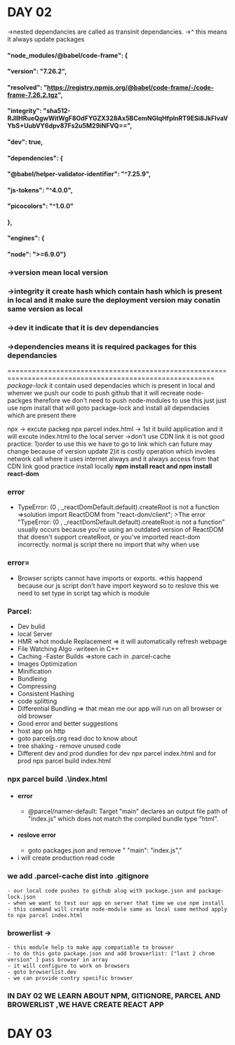 # DAY 02

->nested dependancies are called as transinit dependancies.
->^ this means it always update packages

#### "node_modules/@babel/code-frame": {
####       "version": "7.26.2", 
####      "resolved": "https://registry.npmjs.org/@babel/code-frame/-/code-frame-7.26.2.tgz",
####     "integrity": "sha512-RJlIHRueQgwWitWgF8OdFYGZX328Ax5BCemNGlqHfplnRT9ESi8JkFlvaVYbS+UubVY6dpv87Fs2u5M29iNFVQ==",
####       "dev": true,
####       "dependencies": {
####         "@babel/helper-validator-identifier": "^7.25.9",
####         "js-tokens": "^4.0.0",
 ####        "picocolors": "^1.0.0"
 ####      },
####       "engines": {
####         "node": ">=6.9.0"}

### ->version mean local version
### ->integrity it create hash which contain hash which is present in local and it make sure the deployment version may conatin same version as local
### ->dev it indicate that it is dev dependancies 
### ->dependencies means it is required packages for this dependancies 
=========================================================================================================
*package-lock* it contain used dependacies which is present in local and whenver we push our code to push github that it will recreate node-packges therefore we don't need to push node-modules to use this just just use npm install that will goto package-lock and install all dependacies which are present there

npx -> excute packeg
npx parcel index.html -> 1st it build application and it will excute index.html to the local server 
->don't use CDN link it is not good practice:
1)order to use this we have to go to link which can future may change because of version update
2)it is costly operation which involes network call where it uses internet always and it always access from that CDN link
good practice install locally **npm install react and npm install react-dom**

### error
- TypeError: (0 , _reactDomDefault.default).createRoot is not a function =>solution import ReactDOM from "react-dom/client"; >The error "TypeError: (0 , _reactDomDefault.default).createRoot is not a function" usually occurs because you're using an outdated version of ReactDOM that doesn't support createRoot, or you've imported react-dom incorrectly.
normal js script there no import that why when use
### error=
- Browser scripts cannot have imports or exports. =>this happend because our js script don't have import keyword so to reslove this we need to set type in script tag which is module **<script type="module" src="./App.js"></script>**
### Parcel:
- Dev bulid
- local Server 
- HMR =>hot module Replacement => it will automatically refresh webpage
- File Watching Algo -writeen in C++
- Caching -Faster Builds =>store  cach in .parcel-cache
- Images Optimization
- Minification
- Bundleing
- Compressing
- Consistent Hashing 
- code splitting
- Differential Bundling => that mean me our app will run on all browser or old browser
- Good error and better suggestions
- host app on http
- goto parceljs.org read doc to know about 
- tree shaking - remove unused code 
- Different dev and prod dundles for dev npx parcel index.html and for prod npx parcel build index.html
### npx parcel build .\index.html 
- #### error 
    - @parcel/namer-default: Target "main" declares an output file path of "index.js" which does not match the compiled bundle type "html".
- #### reslove error
    - goto packages.json and remove " "main": "index.js","
- i will create production read code 
### we add .parcel-cache dist into .gitignore
    - our local code pushes to github alog with package.json and package-lock.json 
    - when we want to test our app on server that time we use npm install
    - this command will create node-module same as local same method apply to npx parcel index.html
 
 ### browerlist ->
    - this module help to make app compatiable to browser 
    - to do this goto package.json and add browserlist: ["last 2 chrom version" ] pass browser in array 
    - it will configure to work on browsers
    - goto browserlist.dev
    - we can provide contry specific browser

### IN DAY 02 WE LEARN ABOUT NPM, GITIGNORE, PARCEL AND BROWERLIST ,WE HAVE CREATE REACT APP

# DAY 03

